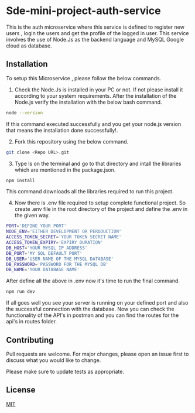 # Sde-mini-project-auth-service

This is the auth microservice where this service is defined to register new users , login the users and get the profile of the logged in user. This service involves the use of Node.Js as the backend language and MySQL Google cloud as database.

## Installation

To setup this Microservice , please follow the below commands.

1. Check the Node.Js is installed in your PC or not. If not please install it according to your system requirements. After the installation of the Node.js verify the installation with the below bash command.

```bash
node --version
```

If this command executed successfully and you get your node.js version that means the installation done successfully!.

2. Fork this repository using the below command.

```bash
git clone <Repo URL>.git
```

3. Type ls on the terminal and go to that directory and intall the libraries which are mentioned in the package.json.

```bash
npm install
```

This command downloads all the libraries required to run this project.

4. Now there is .env file required to setup complete functional project. So create .env file in the root directory of the project and define the .env in the given way.

```bash
PORT='DEFINE YOUR PORT'
NODE_ENV='EITHER DEVELOPMENT OR PERODUCTION'
ACCESS_TOKEN_SECRET='YOUR TOKEN SECRET NAME'
ACCESS_TOKEN_EXPIRY='EXPIRY DURATION'
DB_HOST='YOUR MYSQL IP ADDRESS'
DB_PORT='MY SQL DEFAULT PORT'
DB_USER='USER NAME OF THE MYSQL DATABASE'
DB_PASSWORD='PASSWORD FOR THE MYSQL DB'
DB_NAME='YOUR DATABASE NAME'
```

After define all the above in .env now it's time to run the final command.

```bash
npm run dev
```

If all goes well you see your server is running on your defined port and also the successful connection with the database. Now you can check the functionality of the API's in postman and you can find the routes for the api's in routes folder.

## Contributing

Pull requests are welcome. For major changes, please open an issue first
to discuss what you would like to change.

Please make sure to update tests as appropriate.

## License

[MIT](https://choosealicense.com/licenses/mit/)
